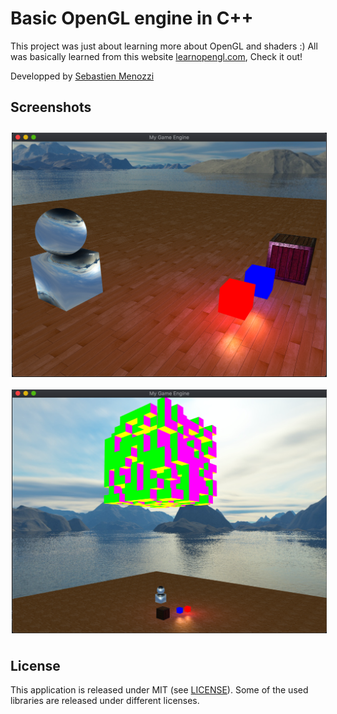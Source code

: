 # Basic OpenGL engine in C++
This project was just about learning more about OpenGL and shaders :)
All was basically learned from this website <a href="https://learnopengl.com/Introduction">learnopengl.com</a>, Check it out!

Developped by <a href="https://twitter.com/SebMnzz">Sebastien Menozzi</a>

## Screenshots
[<img src="./assets/images/screen1.png" align="center" width="1000" hspace="2" vspace="10">](https://github.com/SebMenozzi/engine/blob/master/engine/assets/images/screen1.png)
[<img src="./assets/images/screen2.png" align="center" width="1000" hspace="2" vspace="10">](https://github.com/SebMenozzi/engine/blob/master/engine/assets/images/screen2.png)

## License

This application is released under MIT (see [LICENSE](LICENSE)).
Some of the used libraries are released under different licenses.

